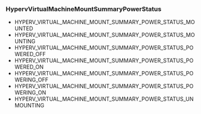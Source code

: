 ### HypervVirtualMachineMountSummaryPowerStatus


- HYPERV_VIRTUAL_MACHINE_MOUNT_SUMMARY_POWER_STATUS_MOUNTED
- HYPERV_VIRTUAL_MACHINE_MOUNT_SUMMARY_POWER_STATUS_MOUNTING
- HYPERV_VIRTUAL_MACHINE_MOUNT_SUMMARY_POWER_STATUS_POWERED_OFF
- HYPERV_VIRTUAL_MACHINE_MOUNT_SUMMARY_POWER_STATUS_POWERED_ON
- HYPERV_VIRTUAL_MACHINE_MOUNT_SUMMARY_POWER_STATUS_POWERING_OFF
- HYPERV_VIRTUAL_MACHINE_MOUNT_SUMMARY_POWER_STATUS_POWERING_ON
- HYPERV_VIRTUAL_MACHINE_MOUNT_SUMMARY_POWER_STATUS_UNMOUNTING
